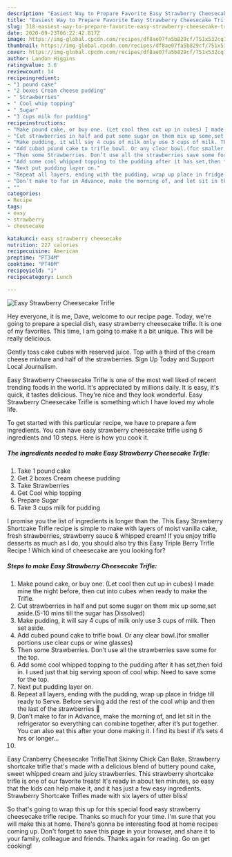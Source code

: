 ```yaml
---
description: "Easiest Way to Prepare Favorite Easy Strawberry Cheesecake Trifle"
title: "Easiest Way to Prepare Favorite Easy Strawberry Cheesecake Trifle"
slug: 318-easiest-way-to-prepare-favorite-easy-strawberry-cheesecake-trifle
date: 2020-09-23T06:22:42.817Z
image: https://img-global.cpcdn.com/recipes/df8ae07fa5b829cf/751x532cq70/easy-strawberry-cheesecake-trifle-recipe-main-photo.jpg
thumbnail: https://img-global.cpcdn.com/recipes/df8ae07fa5b829cf/751x532cq70/easy-strawberry-cheesecake-trifle-recipe-main-photo.jpg
cover: https://img-global.cpcdn.com/recipes/df8ae07fa5b829cf/751x532cq70/easy-strawberry-cheesecake-trifle-recipe-main-photo.jpg
author: Landon Higgins
ratingvalue: 3.6
reviewcount: 14
recipeingredient:
- "1 pound cake"
- "2 boxes Cream cheese pudding"
- " Strawberries"
- " Cool whip topping"
- " Sugar"
- "3 cups milk for pudding"
recipeinstructions:
- "Make pound cake, or buy one. (Let cool then cut up in cubes) I made mine the night before, then cut into cubes when ready to make the Trifle."
- "Cut strawberries in half and put some sugar on them mix up some,set aside.(5-10 mins till the sugar has Dissolved)"
- "Make pudding, it will say 4 cups of milk only use 3 cups of milk. Then set aside."
- "Add cubed pound cake to trifle bowl. Or any clear bowl.(for smaller portions use clear cups or wine glasses)"
- "Then some Strawberries. Don’t use all the strawberries save some for the top."
- "Add some cool whipped topping to the pudding after it has set,then fold in. I used just that big serving spoon of cool whip. Need to save some for the top."
- "Next put pudding layer on."
- "Repeat all layers, ending with the pudding, wrap up place in fridge till ready to Serve. Before serving add the rest of the cool whip and then the last of the strawberries 🍓"
- "Don’t make to far in Advance, make the morning of, and let sit in the refrigerator so everything can combine together, after it’s put together. You can also eat this after your done making it. I find its best if it’s sets 4 hrs or longer..."
- ""
categories:
- Recipe
tags:
- easy
- strawberry
- cheesecake

katakunci: easy strawberry cheesecake 
nutrition: 227 calories
recipecuisine: American
preptime: "PT34M"
cooktime: "PT40M"
recipeyield: "1"
recipecategory: Lunch

---
```



![Easy Strawberry Cheesecake Trifle](https://img-global.cpcdn.com/recipes/df8ae07fa5b829cf/751x532cq70/easy-strawberry-cheesecake-trifle-recipe-main-photo.jpg)

Hey everyone, it is me, Dave, welcome to our recipe page. Today, we're going to prepare a special dish, easy strawberry cheesecake trifle. It is one of my favorites. This time, I am going to make it a bit unique. This will be really delicious.

Gently toss cake cubes with reserved juice. Top with a third of the cream cheese mixture and half of the strawberries. Sign Up Today and Support Local Journalism.

Easy Strawberry Cheesecake Trifle is one of the most well liked of recent trending foods in the world. It's appreciated by millions daily. It is easy, it's quick, it tastes delicious. They're nice and they look wonderful. Easy Strawberry Cheesecake Trifle is something which I have loved my whole life.


To get started with this particular recipe, we have to prepare a few ingredients. You can have easy strawberry cheesecake trifle using 6 ingredients and 10 steps. Here is how you cook it.

<!--inarticleads1-->

##### The ingredients needed to make Easy Strawberry Cheesecake Trifle:

1. Take 1 pound cake
1. Get 2 boxes Cream cheese pudding
1. Take  Strawberries
1. Get  Cool whip topping
1. Prepare  Sugar
1. Take 3 cups milk for pudding


I promise you the list of ingredients is longer than the. This Easy Strawberry Shortcake Trifle recipe is simple to make with layers of moist vanilla cake, fresh strawberries, strawberry sauce &amp; whipped cream! If you enjoy trifle desserts as much as I do, you should also try this Easy Triple Berry Trifle Recipe ! Which kind of cheesecake are you looking for? 

<!--inarticleads2-->

##### Steps to make Easy Strawberry Cheesecake Trifle:

1. Make pound cake, or buy one. (Let cool then cut up in cubes) I made mine the night before, then cut into cubes when ready to make the Trifle.
1. Cut strawberries in half and put some sugar on them mix up some,set aside.(5-10 mins till the sugar has Dissolved)
1. Make pudding, it will say 4 cups of milk only use 3 cups of milk. Then set aside.
1. Add cubed pound cake to trifle bowl. Or any clear bowl.(for smaller portions use clear cups or wine glasses)
1. Then some Strawberries. Don’t use all the strawberries save some for the top.
1. Add some cool whipped topping to the pudding after it has set,then fold in. I used just that big serving spoon of cool whip. Need to save some for the top.
1. Next put pudding layer on.
1. Repeat all layers, ending with the pudding, wrap up place in fridge till ready to Serve. Before serving add the rest of the cool whip and then the last of the strawberries 🍓
1. Don’t make to far in Advance, make the morning of, and let sit in the refrigerator so everything can combine together, after it’s put together. You can also eat this after your done making it. I find its best if it’s sets 4 hrs or longer...
1. 


Easy Cranberry Cheesecake TrifleThat Skinny Chick Can Bake. Strawberry shortcake trifle that&#39;s made with a delicious blend of buttery pound cake, sweet whipped cream and juicy strawberries. This strawberry shortcake trifle is one of our favorite treats! It&#39;s ready in about ten minutes, so easy that the kids can help make it, and it has just a few easy ingredients. Strawberry Shortcake Trifles made with six layers of utter bliss! 

So that's going to wrap this up for this special food easy strawberry cheesecake trifle recipe. Thanks so much for your time. I'm sure that you will make this at home. There's gonna be interesting food at home recipes coming up. Don't forget to save this page in your browser, and share it to your family, colleague and friends. Thanks again for reading. Go on get cooking!
